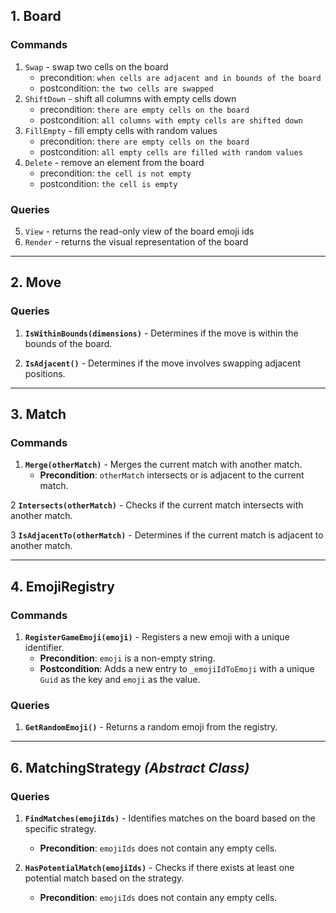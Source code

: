 ## 1. Board

### Commands

1. `Swap` - swap two cells on the board
    - precondition: `when cells are adjacent and in bounds of the board` 
    - postcondition: `the two cells are swapped`
2. `ShiftDown` - shift all columns with empty cells down
    - precondition: `there are empty cells on the board`
    - postcondition: `all columns with empty cells are shifted down`
3. `FillEmpty` - fill empty cells with random values
    - precondition: `there are empty cells on the board`
    - postcondition: `all empty cells are filled with random values`
4. `Delete` - remove an element from the board
    - precondition: `the cell is not empty`
    - postcondition: `the cell is empty`

### Queries

5. `View` - returns the read-only view of the board emoji ids
6. `Render` - returns the visual representation of the board

---

## 2. Move

### Queries

1. **`IsWithinBounds(dimensions)`** - Determines if the move is within the bounds of the board.

2. **`IsAdjacent()`** - Determines if the move involves swapping adjacent positions.

---

## 3. Match

### Commands

1. **`Merge(otherMatch)`** - Merges the current match with another match.
    - **Precondition**: `otherMatch` intersects or is adjacent to the current match.

2 **`Intersects(otherMatch)`** - Checks if the current match intersects with another match.

3 **`IsAdjacentTo(otherMatch)`** - Determines if the current match is adjacent to another match.


---

## 4. EmojiRegistry

### Commands

1. **`RegisterGameEmoji(emoji)`** - Registers a new emoji with a unique identifier.
    - **Precondition**: `emoji` is a non-empty string.
    - **Postcondition**: Adds a new entry to `_emojiIdToEmoji` with a unique `Guid` as the key and `emoji` as the value.

### Queries

1. **`GetRandomEmoji()`** - Returns a random emoji from the registry.

---

## 6. MatchingStrategy *(Abstract Class)*

### Queries

1. **`FindMatches(emojiIds)`** - Identifies matches on the board based on the specific strategy.
    - **Precondition**: `emojiIds` does not contain any empty cells.

2. **`HasPotentialMatch(emojiIds)`** - Checks if there exists at least one potential match based on the strategy.
    - **Precondition**: `emojiIds` does not contain any empty cells.